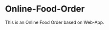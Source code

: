 # Online-Food-Order

This is an Online Food Order based on Web-App.





















































